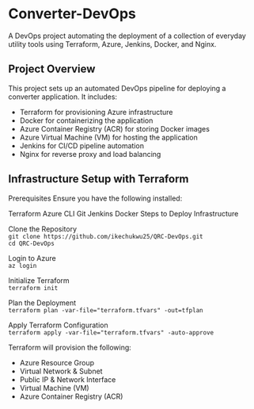 # Converter-DevOps

A DevOps project automating the deployment of a collection of everyday utility tools using Terraform, Azure, Jenkins, Docker, and Nginx.

## Project Overview
This project sets up an automated DevOps pipeline for deploying a converter application. It includes:

- Terraform for provisioning Azure infrastructure
- Docker for containerizing the application
- Azure Container Registry (ACR) for storing Docker images
- Azure Virtual Machine (VM) for hosting the application
- Jenkins for CI/CD pipeline automation
- Nginx for reverse proxy and load balancing


## Infrastructure Setup with Terraform
Prerequisites
Ensure you have the following installed:

Terraform
Azure CLI
Git
Jenkins
Docker
Steps to Deploy Infrastructure

Clone the Repository </br>
`git clone https://github.com/ikechukwu25/QRC-DevOps.git` </br>
`cd QRC-DevOps`

Login to Azure </br>
`az login`

Initialize Terraform </br>
`terraform init`

Plan the Deployment </br>
`terraform plan -var-file="terraform.tfvars" -out=tfplan`

Apply Terraform Configuration </br>
`terraform apply -var-file="terraform.tfvars" -auto-approve`

Terraform will provision the following:
- Azure Resource Group
- Virtual Network & Subnet 
- Public IP & Network Interface 
- Virtual Machine (VM) 
- Azure Container Registry (ACR)
